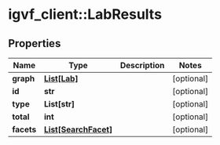 # igvf_client::LabResults


## Properties
Name | Type | Description | Notes
------------ | ------------- | ------------- | -------------
**graph** | [**List[Lab]**](Lab.md) |  | [optional] 
**id** | **str** |  | [optional] 
**type** | **List[str]** |  | [optional] 
**total** | **int** |  | [optional] 
**facets** | [**List[SearchFacet]**](SearchFacet.md) |  | [optional] 


